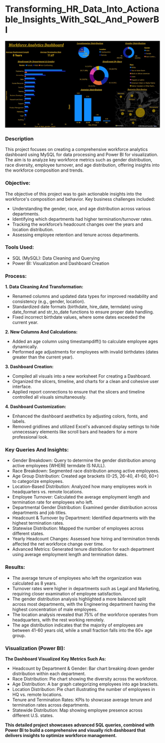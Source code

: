 # Transforming_HR_Data_Into_Actionable_Insights_With_SQL_And_PowerBI

![Workforce Analytics Dashboard](https://github.com/GauravBharti09/Transforming_HR_Data_Into_Actionable_Insights_With_SQL_And_PowerBI/blob/main/HR%20Analytics%20Dashboard.jpg)

### Description
This project focuses on creating a comprehensive workforce analytics dashboard using MySQL for data processing and Power BI for visualization. The aim is to analyze key workforce metrics such as gender distribution, race diversity, employee turnover, and age distribution, offering insights into the workforce composition and trends.

### Objective:
The objective of this project was to gain actionable insights into the workforce's composition and behavior. 
Key business challenges included:
* Understanding the gender, race, and age distribution across various departments.
* Identifying which departments had higher termination/turnover rates.
* Tracking the workforce’s headcount changes over the years and location distribution.
* Assessing employee retention and tenure across departments.

### Tools Used:
* SQL (MySQL): Data Cleaning and Querying
* Power BI: Visualization and Dashboard Creation

### Process:
**1. Data Cleaning And Transformation:**
   * Renamed columns and updated data types for improved readability and consistency (e.g., gender, location).
   * Standardized date formats (birthdate, hire_date, termdate) using date_format and str_to_date functions to ensure proper date handling.
   * Fixed incorrect birthdate values, where some dates exceeded the current year.

**2. New Columns And Calculations:**
   * Added an age column using timestampdiff() to calculate employee ages dynamically.
   * Performed age adjustments for employees with invalid birthdates (dates greater than the current year).

**3. Dashboard Creation:**
* Compiled all visuals into a new worksheet For creating a Dashboard.
* Organized the slicers, timeline, and charts for a clean and cohesive user interface.
* Applied report connections to ensure that the slicers and timeline controlled all visuals simultaneously.

**4. Dashboard Customization:**
* Enhanced the dashboard aesthetics by adjusting colors, fonts, and labels.
* Removed gridlines and utilized Excel's advanced display settings to hide unnecessary elements like scroll bars and headers for a more professional look.

### Key Queries And Insights:
* Gender Breakdown: Query to determine the gender distribution among active employees (WHERE termdate IS NULL).
* Race Breakdown: Segmented race distribution among active employees.
* Age Group Distribution: Created age brackets (0-25, 26-40, 41-60, 60+) to categorize employees.
* Location-Based Distribution: Analyzed how many employees work in headquarters vs. remote locations.
* Employee Turnover: Calculated the average employment length and termination rate for employees who left.
* Departmental Gender Distribution: Examined gender distribution across departments and job titles.
* Headcount & Turnover by Department: Identified departments with the highest termination rates.
* Statewise Distribution: Mapped the number of employees across different states.
* Yearly Headcount Changes: Assessed how hiring and termination trends affected the net workforce change over time.
* Advanced Metrics: Generated tenure distribution for each department using average employment length and termination dates.

### Results:
* The average tenure of employees who left the organization was calculated as 8 years.
* Turnover rates were higher in departments such as Legal and Marketing, requiring closer examination of employee satisfaction.
* The gender distribution analysis highlighted a more balanced split across most departments, with the Engineering department having the highest concentration of male employees.
* The location analysis revealed that 75% of the workforce operates from headquarters, with the rest working remotely.
* The age distribution indicates that the majority of employees are between 41-60 years old, while a small fraction falls into the 60+ age group.

### Visualization (Power BI):

**The Dashboard Visualized Key Metrics Such As:**
* Headcount by Department & Gender: Bar chart breaking down gender distribution within each department.
* Race Distribution: Pie chart showing the diversity across the workforce.
* Age Distribution: A bar graph categorizing employees into age brackets.
* Location Distribution: Pie chart illustrating the number of employees in HQ vs. remote locations.
* Tenure and Termination Rates: KPIs to showcase average tenure and termination rates across departments.
* Statewide Distribution: Map showing employee presence across different U.S. states.

**This detailed project showcases advanced SQL queries, combined with Power BI to build a comprehensive and visually rich dashboard that delivers insights to optimize workforce management.**
